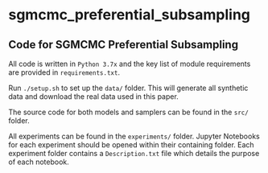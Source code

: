 # sgmcmc_preferential_subsampling

## Code for SGMCMC Preferential Subsampling

All code is written in `Python 3.7x` and the key list of module requirements are provided in `requirements.txt`.

Run `./setup.sh` to set up the `data/` folder. This will generate all synthetic data and download the real data used in this paper. 

The source code for both models and samplers can be found in the `src/` folder. 

All experiments can be found in the `experiments/` folder. Jupyter Notebooks for each experiment should be opened within their containing folder. Each experiment folder contains a `Description.txt` file which details the purpose of each notebook. 




